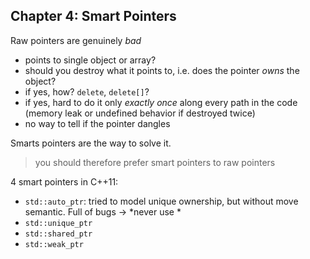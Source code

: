 ## Chapter 4: Smart Pointers

Raw pointers are genuinely *bad*

- points to single object or array? 
- should you destroy what it points to, i.e. does the pointer *owns* the object?
- if yes, how? `delete`, `delete[]`? 
- if yes, hard to do it only *exactly once* along every path in the code (memory leak or undefined behavior if destroyed twice)
- no way to tell if the pointer dangles

Smarts pointers are the way to solve it. 

> you should therefore prefer smart pointers to raw pointers

4 smart pointers in C++11:
- `std::auto_ptr`: tried to model unique ownership, but without move semantic. Full of bugs -> *never use *
- `std::unique_ptr`
- `std::shared_ptr`
- `std::weak_ptr`


